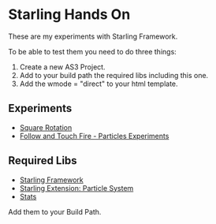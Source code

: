 Starling Hands On
=================

These are my experiments with Starling Framework.

To be able to test them you need to do three things:

 1. Create a new AS3 Project.
 2. Add to your build path the required libs including this one.
 3. Add the wmode = "direct" to your html template.

## Experiments

 * [Square Rotation](https://github.com/danielcsgomes/Starling-Hands-On/tree/master/src/com/danielcsgomes/squareRotation "Square Rotation")
 * [Follow and Touch Fire - Particles Experiments](https://github.com/danielcsgomes/Starling-Hands-On/tree/master/src/com/danielcsgomes/particles "Follow and Touch Fire - Particles Experiments")

## Required Libs

 * [Starling Framework](https://github.com/PrimaryFeather/Starling-Framework "Starling Framework")
 * [Starling Extension: Particle System](https://github.com/PrimaryFeather/Starling-Extension-Particle-System "Starling Extension: Particle System")
 * [Stats](https://github.com/hi-res/hires.as3 "Stats")
 
 Add them to your Build Path.
